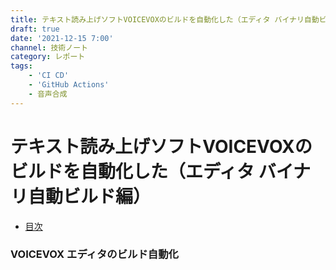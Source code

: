 ```yaml
---
title: テキスト読み上げソフトVOICEVOXのビルドを自動化した（エディタ バイナリ自動ビルド編）
draft: true
date: '2021-12-15 7:00'
channel: 技術ノート
category: レポート
tags:
    - 'CI CD'
    - 'GitHub Actions'
    - 音声合成
---
```

# テキスト読み上げソフトVOICEVOXのビルドを自動化した（エディタ バイナリ自動ビルド編）

- [目次](../voicevox_autobuild/)

<!--
    コンテキストの共有
    モチベーションの確認
    技術情報の共有
-->

### VOICEVOX エディタのビルド自動化
